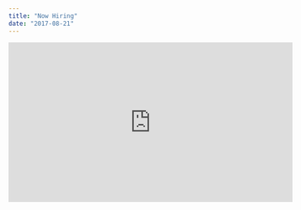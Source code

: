 ```yaml
---
title: "Now Hiring"
date: "2017-08-21"
---
```


<iframe width="560" height="315" src="https://www.youtube.com/embed/-IYf-YWfXbY" frameborder="0" allow="accelerometer; autoplay; encrypted-media; gyroscope; picture-in-picture" allowfullscreen></iframe>